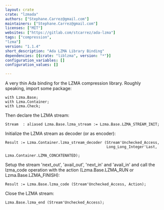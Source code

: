 ```yaml
---
layout: crate
crate: "lzmada"
authors: ["Stephane.Carrez@gmail.com"]
maintainers: ["Stephane.Carrez@gmail.com"]
licenses: ["MIT"]
websites: ["https://gitlab.com/stcarrez/ada-lzma"]
tags: ["compression",
"lzma"]
version: "1.1.4"
short_description: "Ada LZMA Library Binding"
dependencies: [{crate: "liblzma", version: "*"}]
configuration_variables: []
configuration_values: []

---
```

A very thin Ada binding for the LZMA compression library.
Roughly speaking, import some package:

    with Lzma.Base;
    with Lzma.Container;
    with Lzma.Check;

Then declare the LZMA stream:

    Stream  : aliased Lzma.Base.lzma_stream := Lzma.Base.LZMA_STREAM_INIT;

Initialize the LZMA stream as decoder (or as encoder):

    Result := Lzma.Container.lzma_stream_decoder (Stream'Unchecked_Access,
                                                  Long_Long_Integer'Last,
                                                  Lzma.Container.LZMA_CONCATENATED);

Setup the stream 'next_out', 'avail_out', 'next_in' and 'avail_in' and call
the lzma_code operation with the action (Lzma.Base.LZMA_RUN or Lzma.Base.LZMA_FINISH):

    Result := Lzma.Base.lzma_code (Stream'Unchecked_Access, Action);

Close the LZMA stream:

    Lzma.Base.lzma_end (Stream'Unchecked_Access);



